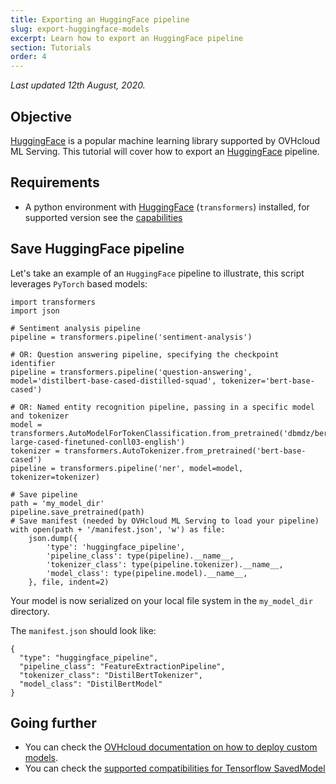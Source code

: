 ```yaml
---
title: Exporting an HuggingFace pipeline
slug: export-huggingface-models
excerpt: Learn how to export an HuggingFace pipeline
section: Tutorials
order: 4
---
```

*Last updated 12th August, 2020.*

## Objective

[HuggingFace](https://huggingface.co/) is a popular machine learning library supported by OVHcloud ML Serving. This tutorial will cover how to export an [HuggingFace](https://huggingface.co/) pipeline.

## Requirements

-   A python environment with [HuggingFace](https://huggingface.co/) (`transformers`) installed, for supported version see the [capabilities](../compatibility-matrix)

## Save HuggingFace pipeline

Let's take an example of an `HuggingFace` pipeline to illustrate, this script leverages `PyTorch` based models:

``` {.python}
import transformers
import json

# Sentiment analysis pipeline
pipeline = transformers.pipeline('sentiment-analysis')

# OR: Question answering pipeline, specifying the checkpoint identifier
pipeline = transformers.pipeline('question-answering', model='distilbert-base-cased-distilled-squad', tokenizer='bert-base-cased')

# OR: Named entity recognition pipeline, passing in a specific model and tokenizer
model = transformers.AutoModelForTokenClassification.from_pretrained('dbmdz/bert-large-cased-finetuned-conll03-english')
tokenizer = transformers.AutoTokenizer.from_pretrained('bert-base-cased')
pipeline = transformers.pipeline('ner', model=model, tokenizer=tokenizer)

# Save pipeline
path = 'my_model_dir'
pipeline.save_pretrained(path)
# Save manifest (needed by OVHcloud ML Serving to load your pipeline)
with open(path + '/manifest.json', 'w') as file:
    json.dump({
        'type': 'huggingface_pipeline',
        'pipeline_class': type(pipeline).__name__,
        'tokenizer_class': type(pipeline.tokenizer).__name__,
        'model_class': type(pipeline.model).__name__,
    }, file, indent=2)
```

Your model is now serialized on your local file system in the `my_model_dir` directory.

The `manifest.json` should look like:

``` {.json}
{
  "type": "huggingface_pipeline",
  "pipeline_class": "FeatureExtractionPipeline",
  "tokenizer_class": "DistilBertTokenizer",
  "model_class": "DistilBertModel"
}
```

## Going further

-   You can check the [OVHcloud documentation on how to deploy custom models](../deploy-serialized-models).
-   You can check the [supported compatibilities for Tensorflow SavedModel](../compatibility-matrix)
